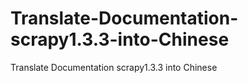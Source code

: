 # Translate-Documentation-scrapy1.3.3-into-Chinese
Translate Documentation scrapy1.3.3 into Chinese
